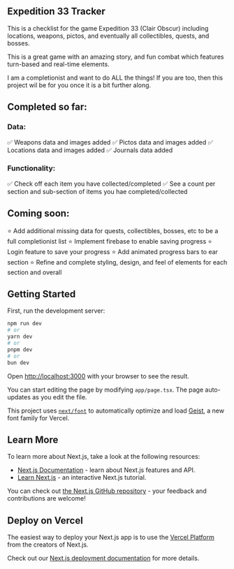 ## Expedition 33 Tracker

This is a checklist for the game Expedition 33 (Clair Obscur) including locations, weapons, pictos, and eventually all collectibles, quests, and bosses. 

This is a great game with an amazing story, and fun combat which features turn-based and real-time elements. 

I am a completionist and want to do ALL the things! If you are too, then this project wil be for you once it is a bit further along.

## Completed so far: 

### Data:
✅ Weapons data and images added
✅ Pictos data and images added
✅ Locations data and images added
✅ Journals data added

### Functionality: 
✅ Check off each item you have collected/completed
✅ See a count per section and sub-section of items you hae completed/collected

## Coming soon:
⭐️ Add additional missing data for quests, collectibles, bosses, etc to be a full completionist list
⭐️ Implement firebase to enable saving progress
⭐️ Login feature to save your progress
⭐️ Add animated progress bars to ear section
⭐️ Refine and complete styling, design, and feel of elements for each section and overall


## Getting Started

First, run the development server:

```bash
npm run dev
# or
yarn dev
# or
pnpm dev
# or
bun dev
```

Open [http://localhost:3000](http://localhost:3000) with your browser to see the result.

You can start editing the page by modifying `app/page.tsx`. The page auto-updates as you edit the file.

This project uses [`next/font`](https://nextjs.org/docs/app/building-your-application/optimizing/fonts) to automatically optimize and load [Geist](https://vercel.com/font), a new font family for Vercel.

## Learn More

To learn more about Next.js, take a look at the following resources:

- [Next.js Documentation](https://nextjs.org/docs) - learn about Next.js features and API.
- [Learn Next.js](https://nextjs.org/learn) - an interactive Next.js tutorial.

You can check out [the Next.js GitHub repository](https://github.com/vercel/next.js) - your feedback and contributions are welcome!

## Deploy on Vercel

The easiest way to deploy your Next.js app is to use the [Vercel Platform](https://vercel.com/new?utm_medium=default-template&filter=next.js&utm_source=create-next-app&utm_campaign=create-next-app-readme) from the creators of Next.js.

Check out our [Next.js deployment documentation](https://nextjs.org/docs/app/building-your-application/deploying) for more details.
